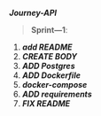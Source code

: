 ___Journey-API___
>__Sprint—1__:
1. ___add README___
2. ___CREATE BODY___
3. ___ADD Postgres___
4. ___ADD Dockerfile___
5. ___docker-compose___
6. ___ADD requirements___
7. ___FIX README___
